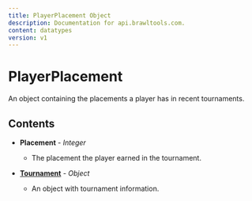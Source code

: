 ```yaml
---
title: PlayerPlacement Object
description: Documentation for api.brawltools.com.
content: datatypes
version: v1
---
```


# PlayerPlacement

An object containing the placements a player has in recent tournaments.

## Contents

- **Placement** - _Integer_
  - The placement the player earned in the tournament.

- **<a href="tournament">Tournament</a>** - _Object_
  - An object with tournament information.
